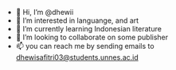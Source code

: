 - 👋 Hi, I’m @dhewii
- 👀 I’m interested in languange, and art
- 🌱 I’m currently learning Indonesian literature
- 💞️ I’m looking to collaborate on some publisher
- 📫 you can reach me by sending emails to dhewisafitri03@students.unnes.ac.id

<!---
dhewii/dhewii is a ✨ special ✨ repository because its `README.md` (this file) appears on your GitHub profile.
You can click the Preview link to take a look at your changes.
--->
